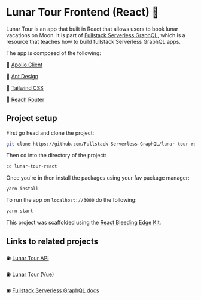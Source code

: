 # Lunar Tour Frontend (React) 🐳

Lunar Tour is an app that built in React that allows users to book lunar vacations on Moon. It is part of [Fullstack Serverless GraphQL](https://fullstack-serverless-graphql.netlify.com/), which is a resource that teaches how to build fullstack Serverless GraphQL apps.

The app is composed of the following:

🍯 [Apollo Client](https://www.apollographql.com/apollo-client)

🍯 [Ant Design](https://ant.design/)

🍯 [Tailwind CSS](https://tailwindcss.com/)

🍯 [Reach Router](https://reach.tech/router/)

## Project setup

First go head and clone the project:

```bash
git clone https://github.com/Fullstack-Serverless-GraphQL/lunar-tour-react
```

Then cd into the directory of the project:

```bash
cd lunar-tour-react
```

Once you're in then install the packages using your fav package manager:

```bash
yarn install
```

To run the app on `localhost://3000` do the following:

```bash
yarn start
```

This project was scaffolded using the [React Bleeding Edge Kit](https://github.com/AmoDinho/react-bleeding-edge-kit).

## Links to related projects

⛽ [Lunar Tour API](https://github.com/Fullstack-Serverless-GraphQL/lunar-tour-api)

⛽ [Lunar Tour (Vue)](https://github.com/Fullstack-Serverless-GraphQL/lunar-tour-frontend)

⛽ [Fullstack Serverless GraphQL docs](https://github.com/Fullstack-Serverless-GraphQL/fullstack-serverless-graphql-docs)
